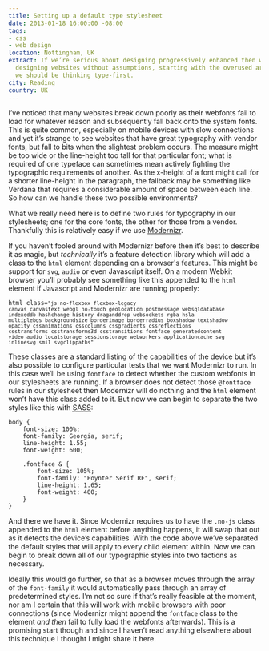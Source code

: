 ```yaml
---
title: Setting up a default type stylesheet
date: 2013-01-18 16:00:00 -08:00
tags:
- css
- web design
location: Nottingham, UK
extract: If we’re serious about designing progressively enhanced then we need to start
  designing websites without assumptions, starting with the overused argument that
  we should be thinking type-first.
city: Reading
country: UK
---
```


I’ve noticed that many websites break down poorly as their webfonts fail to load for whatever reason and subsequently fall back onto the system fonts. This is quite common, especially on mobile devices with slow connections and yet it’s strange to see websites that have great typography with vendor fonts, but fall to bits when the slightest problem occurs. The measure might be too wide or the line-height too tall for that particular font; what is required of one typeface can sometimes mean actively fighting the typographic requirements of another. As the x-height of a font might call for a shorter line-height in the paragraph, the fallback may be something like Verdana that requires a considerable amount of space between each line. So how can we handle these two possible environments?

What we really need here is to define two rules for typography in our stylesheets; one for the core fonts, the other for those from a vendor. Thankfully this is relatively easy if we use [Modernizr](http://modernizr.com/).

If you haven’t fooled around with Modernizr before then it’s best to describe it as magic, but <em>technically</em> it’s a feature detection library which will add a class to the <code>html</code> element depending on a browser's features. This might be support for <code>svg</code>, <code>audio</code> or even Javascript itself.  On a modern Webkit browser you’ll probably see something like this appended to the <code>html</code> element if Javascript and Modernizr are running properly:

<code>html class=<code class="class">"js no-flexbox flexbox-legacy canvas canvastext webgl no-touch geolocation postmessage websqldatabase indexeddb hashchange history draganddrop websockets rgba hsla multiplebgs backgroundsize borderimage borderradius boxshadow textshadow opacity cssanimations csscolumns cssgradients cssreflections csstransforms csstransforms3d csstransitions fontface generatedcontent video audio localstorage sessionstorage webworkers applicationcache svg inlinesvg smil svgclippaths"</code></code>

These classes are a standard listing of the capabilities of the device but it’s also possible to configure particular tests that we want Modernizr to run. In this case we’ll be using <code class="class">fontface</code> to detect whether the custom webfonts in our stylesheets are running. If a browser does not detect those <code>@fontface</code> rules in our stylesheet then Modernizr will do nothing and the <code>html</code> element won’t have this class added to it. But now we can begin to separate the two styles like this with <abbr title="syntactically awesome style sheets">SASS</abbr>:

<pre><code>body {
    font-size: 100%;
    font-family: Georgia, serif;
    line-height: 1.55;
    font-weight: 600;

    .fontface & {
        font-size: 105%;
        font-family: "Poynter Serif RE", serif;
        line-height: 1.65;
        font-weight: 400;
    }
}
</code></pre>

And there we have it. Since Modernizr requires us to have the <code class="class">.no-js</code> class appended to the <code>html</code> element before anything happens, it will swap that out as it detects the device’s capabilities. With the code above we’ve separated the default styles that will apply to every child element within. Now we can begin to break down all of our typographic styles into two factions as necessary.

Ideally this would go further, so that as a browser moves through the array of the <code>font-family</code> it would automatically pass through an array of predetermined styles. I’m not so sure if that’s really feasible at the moment, nor am I certain that this will work with mobile browsers with poor connections (since Modernizr might append the <code class="class">fontface</code> class to the element <em>and then</em> fail to fully load the webfonts afterwards). This is a promising start though and since I haven’t read anything elsewhere about this technique I thought I might share it here.
